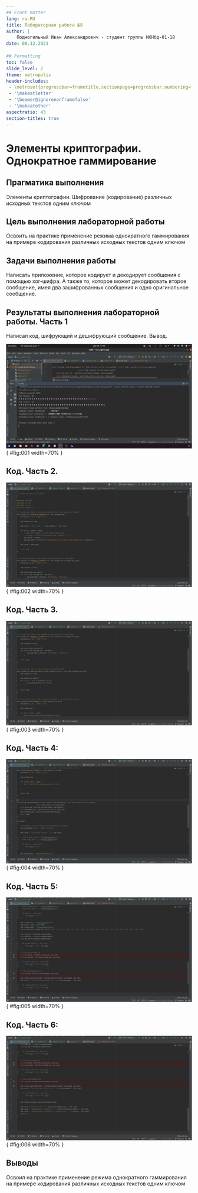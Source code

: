 ```yaml
---
## Front matter
lang: ru-RU
title: Лабораторная работа №8
author: |
	Подмогильный Иван Александрович - студент группы НКНбд-01-18
date: 08.12.2021

## Formatting
toc: false
slide_level: 2
theme: metropolis
header-includes:
 - \metroset{progressbar=frametitle,sectionpage=progressbar,numbering=fraction}
 - '\makeatletter'
 - '\beamer@ignorenonframefalse'
 - '\makeatother'
aspectratio: 43
section-titles: true
---
```


# Элементы криптографии. Однократное гаммирование

## Прагматика выполнения

Элементы криптографии. Шифрование (кодирование)
различных исходных текстов одним ключом

## Цель выполнения лабораторной работы

Освоить на практике применение режима однократного гаммирования
на примере кодирования различных исходных текстов одним ключом

## Задачи выполнения работы

Написать приложение, которое кодирует и декодирует сообщения с помощью xor-шифра. А также то, которое может декодировать второе сообщение, имея два зашифрованных сообщения и одно оригинальное сообщение.

## Результаты выполнения лабораторной работы. Часть 1

Написал код, шифрующий и дешифрующий сообщение. Вывод.

![Код 1](../images/1.png){ #fig:001 width=70% }

## Код. Часть 2.

![Код 2](../images/2.png){ #fig:002 width=70% }

## Код. Часть 3.

![Код 3](../images/3.png){ #fig:003 width=70% }

## Код. Часть 4:

![Код 4](../images/4.png){ #fig:004 width=70% }

## Код. Часть 5:

![Код 5](../images/5.png){ #fig:005 width=70% }

## Код. Часть 6:

![Код 6](../images/6.png){ #fig:006 width=70% }


## Выводы

Освоил на практике применение режима однократного гаммирования
на примере кодирования различных исходных текстов одним ключом
